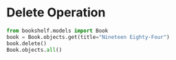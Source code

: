 # Delete Operation

```python
from bookshelf.models import Book
book = Book.objects.get(title="Nineteen Eighty-Four")
book.delete()
Book.objects.all()
```